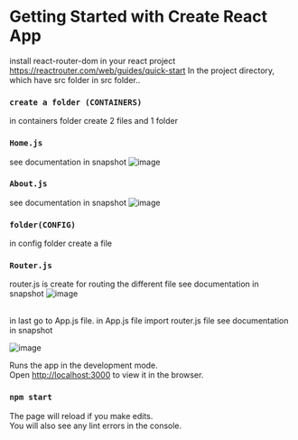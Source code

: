 # Getting Started with Create React App 
install react-router-dom in your react project https://reactrouter.com/web/guides/quick-start
In the project directory, which have src folder 
in src folder..
### `create a folder (CONTAINERS)`
in containers folder create 2 files and 1 folder
### `Home.js`
see documentation in snapshot
![image](https://user-images.githubusercontent.com/74524557/103172918-cf87f000-4878-11eb-88eb-5ca775d94b2f.png)
### `About.js`
see documentation in snapshot
![image](https://user-images.githubusercontent.com/74524557/102093855-7749fa80-3e43-11eb-8b31-1b130cc1b0a1.png)
### `folder(CONFIG)`
in config folder create a file
### `Router.js`
router.js is create for routing the different file
see documentation in snapshot
![image](https://user-images.githubusercontent.com/74524557/102094054-ad877a00-3e43-11eb-9f3e-9d20d9c5e0c0.png)

<br>
in last go to App.js file. in App.js file import router.js file see documentation in snapshot

![image](https://user-images.githubusercontent.com/74524557/102094569-4e763500-3e44-11eb-8e2b-f5f7a2fcc281.png)

Runs the app in the development mode.\
Open [http://localhost:3000](http://localhost:3000) to view it in the browser.
### `npm start`
The page will reload if you make edits.\
You will also see any lint errors in the console.

